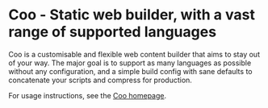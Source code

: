Coo - Static web builder, with a vast range of supported languages
==================================================================

Coo is a customisable and flexible web content builder that aims to stay out of
your way.  The major goal is to support as many languages as possible without
any configuration, and a simple build config with sane defaults to concatenate
your scripts and compress for production.

For usage instructions, see the [Coo homepage](http://beefsack.github.com/coo).

